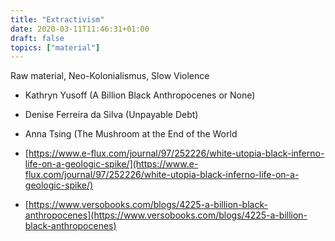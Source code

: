 ```yaml
---
title: "Extractivism"
date: 2020-03-11T11:46:31+01:00
draft: false
topics: ["material"]
---
```


Raw material, Neo-Kolonialismus, Slow Violence

- Kathryn Yusoff (A Billion Black Anthropocenes or None)
- Denise Ferreira da Silva (Unpayable Debt)
- Anna Tsing (The Mushroom at the End of the World

- [https://www.e-flux.com/journal/97/252226/white-utopia-black-inferno-life-on-a-geologic-spike/](https://www.e-flux.com/journal/97/252226/white-utopia-black-inferno-life-on-a-geologic-spike/)
- [https://www.versobooks.com/blogs/4225-a-billion-black-anthropocenes](https://www.versobooks.com/blogs/4225-a-billion-black-anthropocenes)